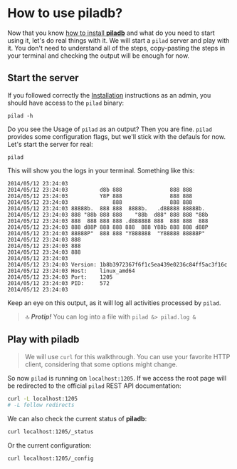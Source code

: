 # How to use piladb?

Now that you know [how to install **piladb**](installation.md) and what do you need to start using it, let's do real things with it. We will start a `pilad` server and play with it. You don't need to understand all of the steps, copy-pasting the steps in your terminal and checking the output will be enough for now.

## Start the server

If you followed correctly the [Installation](installation.md) instructions as an admin, you should have access to the `pilad` binary:

```
pilad -h
```

Do you see the Usage of `pilad` as an output? Then you are fine. `pilad` provides some configuration flags, but we'll stick with the defauls for now. Let's start the server for real:

```
pilad
```

This will show you the logs in your terminal. Something like this:

```
2014/05/12 23:24:03 
2014/05/12 23:24:03          d8b 888               888 888      
2014/05/12 23:24:03          Y8P 888               888 888      
2014/05/12 23:24:03              888               888 888      
2014/05/12 23:24:03 88888b.  888 888  8888b.   .d88888 88888b.  
2014/05/12 23:24:03 888 "88b 888 888    "88b  d88" 888 888 "88b 
2014/05/12 23:24:03 888  888 888 888 .d888888 888  888 888  888 
2014/05/12 23:24:03 888 d88P 888 888 888  888 Y88b 888 888 d88P 
2014/05/12 23:24:03 88888P"  888 888 "Y888888  "Y88888 88888P"  
2014/05/12 23:24:03 888
2014/05/12 23:24:03 888
2014/05/12 23:24:03 888
2014/05/12 23:24:03 
2014/05/12 23:24:03 Version: 1b8b3972367f6f1c5ea439e0236c84ff5ac3f16c
2014/05/12 23:24:03 Host:    linux_amd64
2014/05/12 23:24:03 Port:    1205
2014/05/12 23:24:03 PID:     572
2014/05/12 23:24:03 
```

Keep an eye on this output, as it will log all activities processed by `pilad`.

> 🔝 **_Protip!_** You can log into a file with `pilad &> pilad.log &`

## Play with piladb

> We will use `curl` for this walkthrough. You can use your favorite HTTP client, considering that some options might change.

So now `pilad` is running on `localhost:1205`. If we access the root page will be redirected to the official `pilad` REST API documentation:

```bash
curl -L localhost:1205
# -L follow redirects
```

We can also check the current status of **piladb**:

```bash
curl localhost:1205/_status
```

Or the current configuration:

```bash
curl localhost:1205/_config
```







